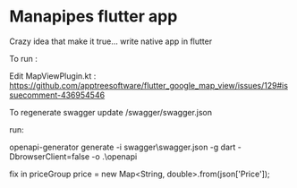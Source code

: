 # Manapipes flutter app

Crazy idea that make it true... write native app in flutter

To run :

Edit MapViewPlugin.kt : https://github.com/apptreesoftware/flutter_google_map_view/issues/129#issuecomment-436954546

To regenerate swagger
update /swagger/swagger.json

run:

openapi-generator generate -i swagger\swagger.json -g dart -DbrowserClient=false -o .\openapi

fix in priceGroup
price = new Map<String, double>.from(json['Price']);
